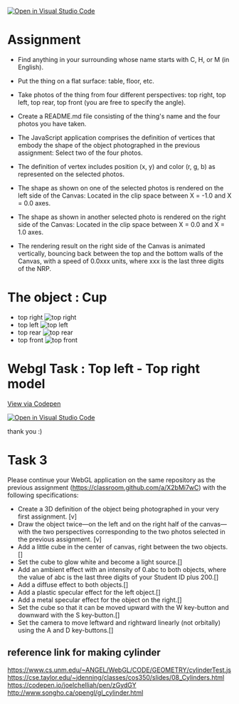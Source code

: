 [![Open in Visual Studio Code](https://classroom.github.com/assets/open-in-vscode-f059dc9a6f8d3a56e377f745f24479a46679e63a5d9fe6f495e02850cd0d8118.svg)](https://classroom.github.com/online_ide?assignment_repo_id=5665330&assignment_repo_type=AssignmentRepo)
# Assignment
* Find anything in your surrounding whose name starts with C, H, or M (in English).
* Put the thing on a flat surface: table, floor, etc.
* Take photos of the thing from four different perspectives: top right, top left, top rear, top front (you are free to specify the angle).
* Create a README.md file consisting of the thing's name and the four photos you have taken.

* The JavaScript application comprises the definition of vertices that embody the shape of the object photographed in the previous assignment: Select two of the four photos.
* The definition of vertex includes position (x, y) and color (r, g, b) as represented on the selected photos.
* The shape as shown on one of the selected photos is rendered on the left side of the Canvas: Located in the clip space between X = -1.0 and X = 0.0 axes.
*  The shape as shown in another selected photo is rendered on the right side of the Canvas: Located in the clip space between X = 0.0 and X = 1.0 axes.
* The rendering result on the right side of the Canvas is animated vertically, bouncing back between the top and the bottom walls of the Canvas, with a speed of 0.0xxx units, where xxx is the last three digits of the NRP.

# The object : Cup 
* top right 
![top right](https://github.com/cg2021c/assignment-1-rihanfarih/blob/main/pictures/right.jpg)
* top left
 ![top left](https://github.com/cg2021c/assignment-1-rihanfarih/blob/main/pictures/left.jpg)
* top rear
 ![top rear](https://github.com/cg2021c/assignment-1-rihanfarih/blob/main/pictures/rear.jpg)
* top front
 ![top front](https://github.com/cg2021c/assignment-1-rihanfarih/blob/main/pictures/front.jpg)
 
 
 # Webgl Task : Top left - Top right model
 
 [View via Codepen](https://codepen.io/rihanfarih/pen/vYZqjYz)
 
 
 [![Open in Visual Studio Code](https://classroom.github.com/assets/open-in-vscode-f059dc9a6f8d3a56e377f745f24479a46679e63a5d9fe6f495e02850cd0d8118.svg)](https://classroom.github.com/online_ide?assignment_repo_id=5665330&assignment_repo_type=AssignmentRepo)
 
 
 thank you :)

# Task 3 
Please continue your WebGL application on the same repository as the previous assignment (https://classroom.github.com/a/X2bMi7wC) with the following specifications: 

* Create a 3D definition of the object being photographed in your very first assignment. [v]
* Draw the object twice—on the left and on the right half of the canvas—with the two perspectives corresponding to the two photos selected in the previous assignment. [v]
* Add a little cube in the center of canvas, right between the two objects.[]
* Set the cube to glow white and become a light source.[]
* Add an ambient effect with an intensity of 0.abc to both objects, where the value of abc is the last three digits of your Student ID plus 200.[]
* Add a diffuse effect to both objects.[]
* Add a plastic specular effect for the left object.[]
* Add a metal specular effect for the object on the right.[]
* Set the cube so that it can be moved upward with the W key-button and downward with the S key-button.[]
* Set the camera to move leftward and rightward linearly (not orbitally) using the A and D key-buttons.[]
## reference link for making cylinder
https://www.cs.unm.edu/~ANGEL/WebGL/CODE/GEOMETRY/cylinderTest.js
https://cse.taylor.edu/~jdenning/classes/cos350/slides/08_Cylinders.html
https://codepen.io/joelchelliah/pen/zGydGY
http://www.songho.ca/opengl/gl_cylinder.html
